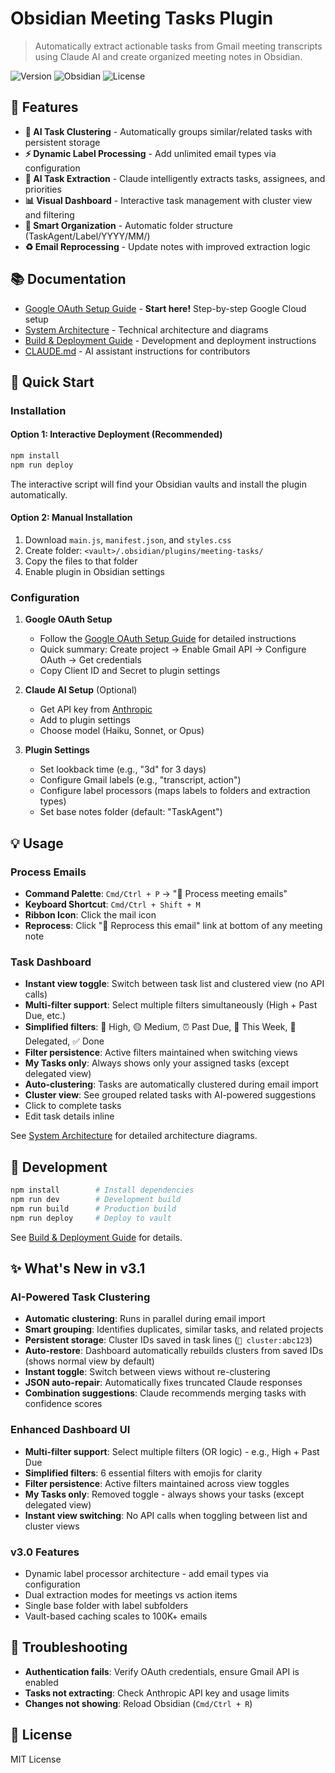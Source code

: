 # Obsidian Meeting Tasks Plugin

> Automatically extract actionable tasks from Gmail meeting transcripts using Claude AI and create organized meeting notes in Obsidian.

![Version](https://img.shields.io/badge/version-3.1.0-blue)
![Obsidian](https://img.shields.io/badge/Obsidian-v0.15.0+-purple)
![License](https://img.shields.io/badge/license-MIT-green)

## 🌟 Features

- **🧩 AI Task Clustering** - Automatically groups similar/related tasks with persistent storage
- **⚡ Dynamic Label Processing** - Add unlimited email types via configuration
- **🤖 AI Task Extraction** - Claude intelligently extracts tasks, assignees, and priorities
- **📊 Visual Dashboard** - Interactive task management with cluster view and filtering
- **📁 Smart Organization** - Automatic folder structure (TaskAgent/Label/YYYY/MM/)
- **♻️ Email Reprocessing** - Update notes with improved extraction logic

## 📚 Documentation

- [Google OAuth Setup Guide](./docs/google-oauth-setup.md) - **Start here!** Step-by-step Google Cloud setup
- [System Architecture](./docs/system-architecture.md) - Technical architecture and diagrams
- [Build & Deployment Guide](./docs/BUILD_DEPLOYMENT.md) - Development and deployment instructions
- [CLAUDE.md](./CLAUDE.md) - AI assistant instructions for contributors

## 🚀 Quick Start

### Installation

#### Option 1: Interactive Deployment (Recommended)
```bash
npm install
npm run deploy
```
The interactive script will find your Obsidian vaults and install the plugin automatically.

#### Option 2: Manual Installation
1. Download `main.js`, `manifest.json`, and `styles.css`
2. Create folder: `<vault>/.obsidian/plugins/meeting-tasks/`
3. Copy the files to that folder
4. Enable plugin in Obsidian settings

### Configuration

1. **Google OAuth Setup**
   - Follow the [Google OAuth Setup Guide](./docs/google-oauth-setup.md) for detailed instructions
   - Quick summary: Create project → Enable Gmail API → Configure OAuth → Get credentials
   - Copy Client ID and Secret to plugin settings

2. **Claude AI Setup** (Optional)
   - Get API key from [Anthropic](https://console.anthropic.com/)
   - Add to plugin settings
   - Choose model (Haiku, Sonnet, or Opus)

3. **Plugin Settings**
   - Set lookback time (e.g., "3d" for 3 days)
   - Configure Gmail labels (e.g., "transcript, action")
   - Configure label processors (maps labels to folders and extraction types)
   - Set base notes folder (default: "TaskAgent")

## 💡 Usage

### Process Emails
- **Command Palette**: `Cmd/Ctrl + P` → "📧 Process meeting emails"
- **Keyboard Shortcut**: `Cmd/Ctrl + Shift + M`
- **Ribbon Icon**: Click the mail icon
- **Reprocess**: Click "🔄 Reprocess this email" link at bottom of any meeting note

### Task Dashboard
- **Instant view toggle**: Switch between task list and clustered view (no API calls)
- **Multi-filter support**: Select multiple filters simultaneously (High + Past Due, etc.)
- **Simplified filters**: 🔴 High, 🟡 Medium, ⏰ Past Due, 📅 This Week, 👥 Delegated, ✅ Done
- **Filter persistence**: Active filters maintained when switching views
- **My Tasks only**: Always shows only your assigned tasks (except delegated view)
- **Auto-clustering**: Tasks are automatically clustered during email import
- **Cluster view**: See grouped related tasks with AI-powered suggestions
- Click to complete tasks
- Edit task details inline

See [System Architecture](./docs/system-architecture.md) for detailed architecture diagrams.

## 🔧 Development

```bash
npm install        # Install dependencies
npm run dev        # Development build
npm run build      # Production build
npm run deploy     # Deploy to vault
```

See [Build & Deployment Guide](./docs/BUILD_DEPLOYMENT.md) for details.

## ✨ What's New in v3.1

### AI-Powered Task Clustering
- **Automatic clustering**: Runs in parallel during email import
- **Smart grouping**: Identifies duplicates, similar tasks, and related projects
- **Persistent storage**: Cluster IDs saved in task lines (`🧩 cluster:abc123`)
- **Auto-restore**: Dashboard automatically rebuilds clusters from saved IDs (shows normal view by default)
- **Instant toggle**: Switch between views without re-clustering
- **JSON auto-repair**: Automatically fixes truncated Claude responses
- **Combination suggestions**: Claude recommends merging tasks with confidence scores

### Enhanced Dashboard UI
- **Multi-filter support**: Select multiple filters (OR logic) - e.g., High + Past Due
- **Simplified filters**: 6 essential filters with emojis for clarity
- **Filter persistence**: Active filters maintained across view toggles
- **My Tasks only**: Removed toggle - always shows your tasks (except delegated view)
- **Instant view switching**: No API calls when toggling between list and cluster views

### v3.0 Features
- Dynamic label processor architecture - add email types via configuration
- Dual extraction modes for meetings vs action items
- Single base folder with label subfolders
- Vault-based caching scales to 100K+ emails

## 🐛 Troubleshooting

- **Authentication fails**: Verify OAuth credentials, ensure Gmail API is enabled
- **Tasks not extracting**: Check Anthropic API key and usage limits
- **Changes not showing**: Reload Obsidian (`Cmd/Ctrl + R`)

## 📄 License

MIT License